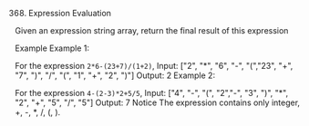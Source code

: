 368. Expression Evaluation

Given an expression string array, return the final result of this expression

Example
Example 1:

For the expression `2*6-(23+7)/(1+2)`,
Input:
["2", "*", "6", "-", "(","23", "+", "7", ")", "/", "(", "1", "+", "2", ")"]
Output:
2
Example 2:

For the expression `4-(2-3)*2+5/5`,
Input:
["4", "-", "(", "2","-", "3", ")", "*", "2", "+", "5", "/", "5"]
Output:
7
Notice
The expression contains only integer, +, -, *, /, (, ).

